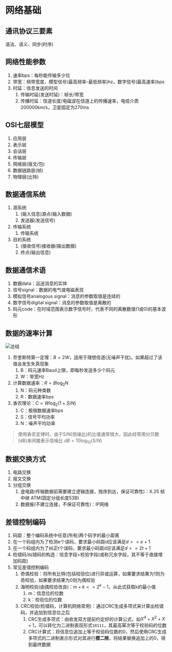 # 网络基础

## 通讯协议三要素
语法、语义、同步(时序)

## 网络性能参数
1. 速率bps：每秒能传输多少位
2. 带宽：频带宽度，模型信号(最高频率-最低频率)hz，数字信号(最高速率)bps
3. 时延：信息发送的时间
   1. 传输时延(发送时延)：帧长/带宽
   2. 传播时延：信道长度/电磁波在信道上的传播速率，电缆介质200000km/s，卫星固定为270ms

## OSI七层模型
1. 应用层
2. 表示层
3. 会话层
4. 传输层
5. 网络层(报文/包)
6. 数据链路层(帧)
7. 物理层(比特)

## 数据通信系统
1. 源系统
   1. (输入信息)源点(输入数据)
   2. 发送器(发送信号)
2. 传输系统
   1. 传输系统
3. 目的系统
   1. (接收信号)接收器(输出数据)
   2. 终点(输出信息)

## 数据通信术语
1. 数据data：运送消息的实体
2. 信号signal：数据的电气或电磁表现
3. 模拟信号analogous signal：消息的参数取值是连续的
4. 数字信号digital signal：消息的参数取值是离散的
5. 码元code：在时域范围表示数字信号时，代表不同的离散数值(1或0)的基本波形

## 数据的速率计算
![总结](速率计算.png)
1. 奈奎斯特第一定理：$B=2W$，适用于理想信道(无噪声干扰)。如果超过了该值会发生失真现象
   1. B：码元速率Baud上限，即每秒发送多少个码元
   2. W：带宽Hz
2. 计算数据速率：$R=B\log_2N$
   1. N：码元种类数
   2. R：数据速率bps
3. 香农理论：$C=W\log_2(1+S/N)$
   1. C：极限数据速率bps
   2. S：信号平均功率
   3. N：噪声平均功率
> 使用香农定律时，由于S/N(信噪比)的比值通常很大，因此经常用分贝数(dB)来间接表示信噪比 $dB=10\log_{10}(S/N)$

## 数据交换方式
1. 电路交换
2. 报文交换
3. 分组交换
   1. 虚电路(传输数据前需要建立逻辑连接，按序到达，保证可靠性)：X.25  帧中继  ATM(固定分组长度53B)
   2. 数据报(不建立连接，不保证可靠性)：IP网络

## 差错控制编码
1. 码距：整个编码系统中任意(所有)两个码字的最小距离
2. 在一个码组内为了检测e个误码，要求最小码距d应该满足$d>=e+1$
3. 在一个码组内为了纠正t个误码，要求最小码距d应该满足$d>=2t+1$
4. 检错码/纠错码的构造：信息字段+校验字段(或称冗余字段，其不等于直接增加码距)
5. 常见差错控制编码
   1. 奇偶校验：将所有比特(包括校验位)进行异或运算，如果要求结果为1则为奇校验，如果要求结果为0则为偶校验
   2. 海明校验(由偶校验改良)：$m+k<=2^k-1$，从此式获取k的最小值
      1. m：信息位的位数
      2. k：校验位的位数
   3. CRC校验(检错码，计算机网络常用)：通过CRC生成多项式来计算出检错码，并追加到信息位之后
      1. CRC生成多项式：由收发双方提前约定好的计算公式，如$X^4+X^2+X+1$，可以转化为二进制表现形式`10111`，其最高幂次等于校验码的位数
      2. CRC计算式：将信息位追加上等于校验码位数的0，然后使用CRC生成多项式的二进制表示形式对其进行**模二除**，将结果替换追加上的0，得到最终数据